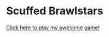 # Scuffed Brawlstars

<a href="https://github.com/Wqtermelon/ScuffedBrawlstars/blob/master/scuffedbrawlstars.jar?raw=true">Click here to play my awesome game!</a>
